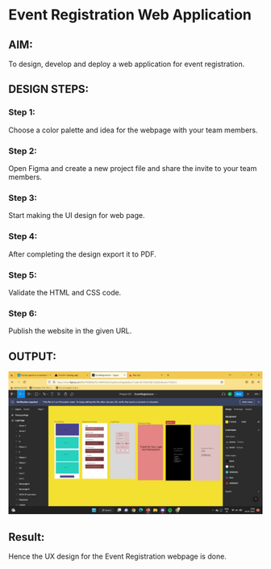 # Event Registration Web Application

## AIM:
To design, develop and deploy a web application for event registration.

## DESIGN STEPS:

### Step 1:
Choose a color palette and idea for the webpage with your team members.

### Step 2:
Open Figma and create a new project file and share the invite to your team members.

### Step 3:
Start making the UI design for web page.

### Step 4:
After completing the design export it to PDF.

### Step 5:
Validate the HTML and CSS code.

### Step 6:
Publish the website in the given URL.

## OUTPUT:
![](event.jpeg)

## Result:
Hence the UX design for the Event Registration webpage is done.